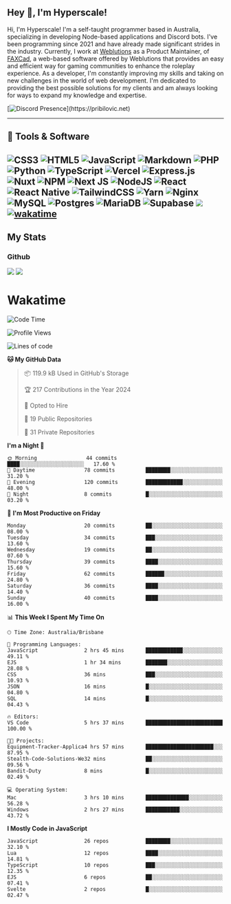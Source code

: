 ## Hey 👋, I'm Hyperscale!

Hi, I'm Hyperscale! I'm a self-taught programmer based in Australia, specializing in developing Node-based applications and Discord bots. I've been programming since 2021 and have already made significant strides in the industry. Currently, I work at [Weblutions](https://weblutions.com) as a Product Maintainer, of [FAXCad](https://weblutions.com/store/faxcad), a web-based software offered by Weblutions that provides an easy and efficient way for gaming communities to enhance the roleplay experience. As a developer, I'm constantly improving my skills and taking on new challenges in the world of web development. I'm dedicated to providing the best possible solutions for my clients and am always looking for ways to expand my knowledge and expertise.

[![Discord Presence](https://lanyard.cnrad.dev/api/906061699562475581?=idleMessage=:Just%Chillin%With%My%Kangaroo!)](https://pribilovic.net)

<p align="center">
<a href="https://github.com/Hyperscale1">
</a>
</p>

---
## 🔧 Tools & Software

![CSS3](https://img.shields.io/badge/css3-%231572B6.svg?style=for-the-badge&logo=css3&logoColor=white) ![HTML5](https://img.shields.io/badge/html5-%23E34F26.svg?style=for-the-badge&logo=html5&logoColor=white) ![JavaScript](https://img.shields.io/badge/javascript-%23323330.svg?style=for-the-badge&logo=javascript&logoColor=%23F7DF1E)  ![Markdown](https://img.shields.io/badge/markdown-%23000000.svg?style=for-the-badge&logo=markdown&logoColor=white) ![PHP](https://img.shields.io/badge/php-%23777BB4.svg?style=for-the-badge&logo=php&logoColor=white) ![Python](https://img.shields.io/badge/python-3670A0?style=for-the-badge&logo=python&logoColor=ffdd54) ![TypeScript](https://img.shields.io/badge/typescript-%23007ACC.svg?style=for-the-badge&logo=typescript&logoColor=white) ![Vercel](https://img.shields.io/badge/vercel-%23000000.svg?style=for-the-badge&logo=vercel&logoColor=white) ![Express.js](https://img.shields.io/badge/express.js-%23404d59.svg?style=for-the-badge&logo=express&logoColor=%2361DAFB) ![Nuxt](https://img.shields.io/badge/Nuxt-%23404d59.svg?style=for-the-badge&logo=nuxtdotjs&logoColor=%02dc82)  ![NPM](https://img.shields.io/badge/NPM-%23000000.svg?style=for-the-badge&logo=npm&logoColor=white) ![Next JS](https://img.shields.io/badge/Next-black?style=for-the-badge&logo=next.js&logoColor=white) ![NodeJS](https://img.shields.io/badge/node.js-6DA55F?style=for-the-badge&logo=node.js&logoColor=white) ![React](https://img.shields.io/badge/react-%2320232a.svg?style=for-the-badge&logo=react&logoColor=%2361DAFB) ![React Native](https://img.shields.io/badge/react_native-%2320232a.svg?style=for-the-badge&logo=react&logoColor=%2361DAFB) ![TailwindCSS](https://img.shields.io/badge/tailwindcss-%2338B2AC.svg?style=for-the-badge&logo=tailwind-css&logoColor=white) ![Yarn](https://img.shields.io/badge/yarn-%232C8EBB.svg?style=for-the-badge&logo=yarn&logoColor=white) ![Nginx](https://img.shields.io/badge/nginx-%23009639.svg?style=for-the-badge&logo=nginx&logoColor=white) ![MySQL](https://img.shields.io/badge/mysql-%2300f.svg?style=for-the-badge&logo=mysql&logoColor=white) ![Postgres](https://img.shields.io/badge/postgres-%23316192.svg?style=for-the-badge&logo=postgresql&logoColor=white) ![MariaDB](https://img.shields.io/badge/mariadb-%23316192.svg?style=for-the-badge&logo=mariadb&logoColor=white) ![Supabase](https://img.shields.io/badge/Supabase-3ECF8E?style=for-the-badge&logo=supabase&logoColor=white) ![](https://img.shields.io/badge/Ubuntu-E95420?style=for-the-badge&logo=ubuntu&logoColor=white) [![wakatime](https://wakatime.com/badge/user/6e098b16-30e8-493e-bf77-598fafbb912d.svg?style=for-the-badge)](https://wakatime.com/@6e098b16-30e8-493e-bf77-598fafbb912d) 
---
## My Stats

### Github
![](https://github-readme-stats.vercel.app/api?username=Hyperscale1&theme=blue-green)
![](https://github-readme-stats.vercel.app/api/top-langs/?username=Hyperscale1&theme=blue-green)

# Wakatime
<!--START_SECTION:waka-->
![Code Time](http://img.shields.io/badge/Code%20Time-861%20hrs%2016%20mins-blue)

![Profile Views](http://img.shields.io/badge/Profile%20Views-1-blue)

![Lines of code](https://img.shields.io/badge/From%20Hello%20World%20I%27ve%20Written-500.3%20thousand%20lines%20of%20code-blue)

**🐱 My GitHub Data** 

> 📦 119.9 kB Used in GitHub's Storage 
 > 
> 🏆 217 Contributions in the Year 2024
 > 
> 💼 Opted to Hire
 > 
> 📜 19 Public Repositories 
 > 
> 🔑 31 Private Repositories 
 > 
**I'm a Night 🦉** 

```text
🌞 Morning                44 commits          ████░░░░░░░░░░░░░░░░░░░░░   17.60 % 
🌆 Daytime                78 commits          ████████░░░░░░░░░░░░░░░░░   31.20 % 
🌃 Evening                120 commits         ████████████░░░░░░░░░░░░░   48.00 % 
🌙 Night                  8 commits           █░░░░░░░░░░░░░░░░░░░░░░░░   03.20 % 
```
📅 **I'm Most Productive on Friday** 

```text
Monday                   20 commits          ██░░░░░░░░░░░░░░░░░░░░░░░   08.00 % 
Tuesday                  34 commits          ███░░░░░░░░░░░░░░░░░░░░░░   13.60 % 
Wednesday                19 commits          ██░░░░░░░░░░░░░░░░░░░░░░░   07.60 % 
Thursday                 39 commits          ████░░░░░░░░░░░░░░░░░░░░░   15.60 % 
Friday                   62 commits          ██████░░░░░░░░░░░░░░░░░░░   24.80 % 
Saturday                 36 commits          ████░░░░░░░░░░░░░░░░░░░░░   14.40 % 
Sunday                   40 commits          ████░░░░░░░░░░░░░░░░░░░░░   16.00 % 
```


📊 **This Week I Spent My Time On** 

```text
🕑︎ Time Zone: Australia/Brisbane

💬 Programming Languages: 
JavaScript               2 hrs 45 mins       ████████████░░░░░░░░░░░░░   49.11 % 
EJS                      1 hr 34 mins        ███████░░░░░░░░░░░░░░░░░░   28.08 % 
CSS                      36 mins             ███░░░░░░░░░░░░░░░░░░░░░░   10.93 % 
JSON                     16 mins             █░░░░░░░░░░░░░░░░░░░░░░░░   04.80 % 
SQL                      14 mins             █░░░░░░░░░░░░░░░░░░░░░░░░   04.43 % 

🔥 Editors: 
VS Code                  5 hrs 37 mins       █████████████████████████   100.00 % 

🐱‍💻 Projects: 
Equipment-Tracker-Applica4 hrs 57 mins       ██████████████████████░░░   87.95 % 
Stealth-Code-Solutions-We32 mins             ██░░░░░░░░░░░░░░░░░░░░░░░   09.56 % 
Bandit-Duty              8 mins              █░░░░░░░░░░░░░░░░░░░░░░░░   02.49 % 

💻 Operating System: 
Mac                      3 hrs 10 mins       ██████████████░░░░░░░░░░░   56.28 % 
Windows                  2 hrs 27 mins       ███████████░░░░░░░░░░░░░░   43.72 % 
```

**I Mostly Code in JavaScript** 

```text
JavaScript               26 repos            ████████░░░░░░░░░░░░░░░░░   32.10 % 
Lua                      12 repos            ████░░░░░░░░░░░░░░░░░░░░░   14.81 % 
TypeScript               10 repos            ███░░░░░░░░░░░░░░░░░░░░░░   12.35 % 
EJS                      6 repos             ██░░░░░░░░░░░░░░░░░░░░░░░   07.41 % 
Svelte                   2 repos             █░░░░░░░░░░░░░░░░░░░░░░░░   02.47 % 
```




<!--END_SECTION:waka-->
